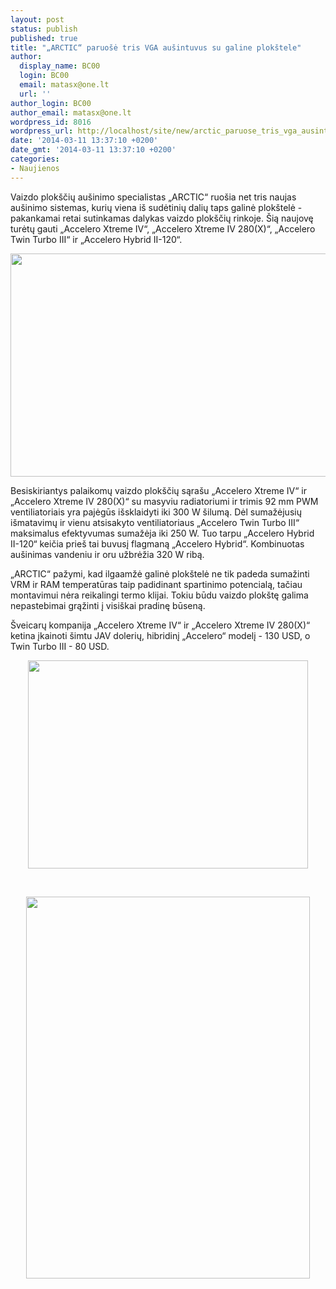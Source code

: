```yaml
---
layout: post
status: publish
published: true
title: "„ARCTIC“ paruošė tris VGA aušintuvus su galine plokštele"
author:
  display_name: BC00
  login: BC00
  email: matasx@one.lt
  url: ''
author_login: BC00
author_email: matasx@one.lt
wordpress_id: 8016
wordpress_url: http://localhost/site/new/arctic_paruose_tris_vga_ausintuvus_su_galine_plokkstele/
date: '2014-03-11 13:37:10 +0200'
date_gmt: '2014-03-11 13:37:10 +0200'
categories:
- Naujienos
---
```

<p>
	Vaizdo plok&scaron;čių au&scaron;inimo specialistas &bdquo;ARCTIC&ldquo; ruo&scaron;ia net tris naujas au&scaron;inimo sistemas, kurių viena i&scaron; sudėtinių dalių taps galinė plok&scaron;telė -&nbsp; pakankamai retai sutinkamas dalykas vaizdo plok&scaron;čių rinkoje. &Scaron;ią naujovę turėtų gauti &bdquo;Accelero Xtreme IV&ldquo;, &bdquo;Accelero Xtreme IV 280(X)&ldquo;, &bdquo;Accelero Twin Turbo III&ldquo; ir &bdquo;Accelero Hybrid II-120&ldquo;.</p>
<p>
	<a href="http://technews.lt/userfiles/ARCTICnextgen.jpg"><img alt="" src="http://technews.lt/userfiles/ARCTICnextgen.jpg" style="width: 520px; height: 357px;" /></a></p>
<p>
	Besiskiriantys palaikomų vaizdo plok&scaron;čių sąra&scaron;u &bdquo;Accelero Xtreme IV&ldquo; ir &bdquo;Accelero Xtreme IV 280(X)&ldquo; su masyviu radiatoriumi ir trimis 92 mm PWM ventiliatoriais yra pajėgūs i&scaron;sklaidyti iki 300 W &scaron;ilumą. Dėl sumažėjusių i&scaron;matavimų ir vienu atsisakyto ventiliatoriaus &bdquo;Accelero Twin Turbo III&ldquo; maksimalus efektyvumas sumažėja iki 250 W. Tuo tarpu &bdquo;Accelero Hybrid II-120&ldquo; keičia prie&scaron; tai buvusį flagmaną &bdquo;Accelero Hybrid&ldquo;. Kombinuotas au&scaron;inimas vandeniu ir oru užbrėžia 320 W ribą.</p>
<p>
	&bdquo;ARCTIC&ldquo; pažymi, kad ilgaamžė galinė plok&scaron;telė ne tik padeda sumažinti VRM ir RAM temperatūras taip padidinant spartinimo potencialą, tačiau montavimui nėra reikalingi termo klijai. Tokiu būdu vaizdo plok&scaron;tę galima nepastebimai grąžinti į visi&scaron;kai pradinę būseną.</p>
<p>
	&Scaron;veicarų kompanija &bdquo;Accelero Xtreme IV&ldquo; ir &bdquo;Accelero Xtreme IV 280(X)&ldquo; ketina įkainoti &scaron;imtu JAV dolerių, hibridinį &bdquo;Accelero&ldquo; modelį - 130 USD, o Twin Turbo III - 80 USD.</p>
<p style="text-align: center;">
	<img alt="" src="http://technews.lt/userfiles/accelero_xtreme_iv_f03.jpg" style="width: 448px; height: 333px;" /></p>
<p>
	&nbsp;</p>
<p style="text-align: center;">
	<img alt="" src="http://technews.lt/userfiles/Accelero_twin_Turbo_III_F03b1.jpg" style="width: 454px; height: 611px;" /></p>

